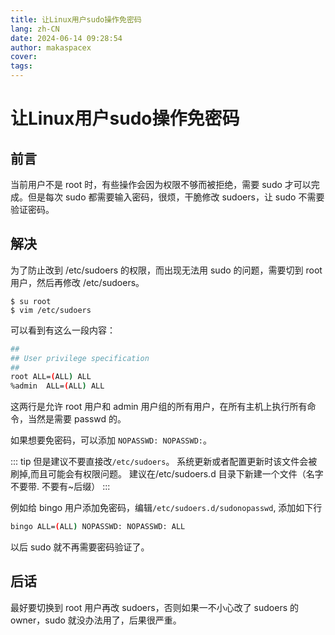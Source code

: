 ```yaml
---
title: 让Linux用户sudo操作免密码
lang: zh-CN
date: 2024-06-14 09:28:54
author: makaspacex
cover: 
tags:
---
```


# 让Linux用户sudo操作免密码

## 前言
当前用户不是 root 时，有些操作会因为权限不够而被拒绝，需要 sudo 才可以完成。但是每次 sudo 都需要输入密码，很烦，干脆修改 sudoers，让 sudo 不需要验证密码。

## 解决
为了防止改到 /etc/sudoers 的权限，而出现无法用 sudo 的问题，需要切到 root 用户，然后再修改 /etc/sudoers。
```shell
$ su root
$ vim /etc/sudoers
```
可以看到有这么一段内容：
```bash
##
## User privilege specification
##
root ALL=(ALL) ALL
%admin  ALL=(ALL) ALL
```

这两行是允许 root 用户和 admin 用户组的所有用户，在所有主机上执行所有命令，当然是需要 passwd 的。

如果想要免密码，可以添加 `NOPASSWD: NOPASSWD:`。

::: tip
但是建议不要直接改`/etc/sudoers`。 系统更新或者配置更新时该文件会被刷掉,而且可能会有权限问题。
建议在/etc/sudoers.d 目录下新建一个文件（名字不要带. 不要有~后缀）
:::

例如给 bingo 用户添加免密码，编辑`/etc/sudoers.d/sudonopasswd`, 添加如下行

```bash
bingo ALL=(ALL) NOPASSWD: NOPASSWD: ALL
```

以后 sudo 就不再需要密码验证了。

## 后话
最好要切换到 root 用户再改 sudoers，否则如果一不小心改了 sudoers 的 owner，sudo 就没办法用了，后果很严重。
